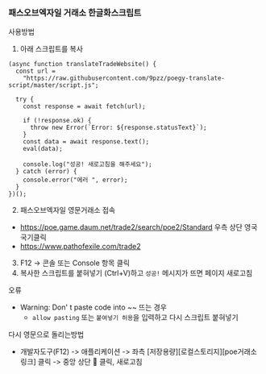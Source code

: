 ### 패스오브엑자일 거래소 한글화스크립트

사용방법
1. 아래 스크립트를 복사
```
(async function translateTradeWebsite() {
  const url =
    "https://raw.githubusercontent.com/9pzz/poegy-translate-script/master/script.js";

  try {
    const response = await fetch(url);

    if (!response.ok) {
      throw new Error(`Error: ${response.statusText}`);
    }
    const data = await response.text();
    eval(data);

    console.log("성공! 새로고침을 해주세요");
  } catch (error) {
    console.error("에러 ", error);
  }
})();
```
2. 패스오브엑자일 영문거래소 접속
- https://poe.game.daum.net/trade2/search/poe2/Standard 우측 상단 영국국기클릭
- https://www.pathofexile.com/trade2
3. F12 -> 콘솔 또는 Console 항목 클릭
4. 복사한 스크립트를 붙혀넣기 (Ctrl+V)하고 `성공!` 메시지가 뜨면 페이지 새로고침

오류
- Warning: Don' t paste code into ~~ 뜨는 경우
  - `allow pasting` 또는 `붙여넣기 허용`을 입력하고 다시 스크립트 붙혀넣기

다시 영문으로 돌리는방법
- 개발자도구(F12) -> 애플리케이션 -> 좌측 [저장용량][로컬스토리지][poe거래소링크] 클릭 -> 중앙 상단 🚫 클릭, 새로고침
